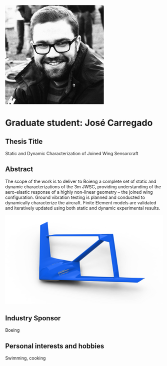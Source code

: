 ---
---
<img src="/profile/Jose.png"/>
<h1>Graduate student: José Carregado</h1>

<h2>Thesis Title</h2>
<p>Static and Dynamic Characterization of Joined Wing Sensorcraft</p>

<h2>Abstract</h2>
<p>The scope of the work is to deliver to Boieng a complete set of static and dynamic characterizations of the 3m JWSC, providing understanding of the aero-elastic response of a highly non-linear geometry – the joined wing configuration. Ground vibration testing is planned and conducted to dynamically characterize the aircraft. Finite Element models are validated and iteratively updated using both static and dynamic experimental results.</p>
<img src="/profile/1.png"/>

<h2>Industry Sponsor</h2>
<p>Boeing</p>

<h2>Personal interests and hobbies</h2>
<p>Swimming, cooking</p>
